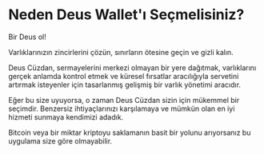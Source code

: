 # Neden Deus Wallet'ı Seçmelisiniz?

Bir Deus ol!

Varlıklarınızın zincirlerini çözün, sınırların ötesine geçin ve gizli kalın.

Deus Cüzdan, sermayelerini merkezi olmayan bir yere dağıtmak, varlıklarını gerçek anlamda kontrol etmek ve küresel fırsatlar aracılığıyla servetini artırmak isteyenler için tasarlanmış gelişmiş bir varlık yönetimi aracıdır.

Eğer bu size uyuyorsa, o zaman Deus Cüzdan sizin için mükemmel bir seçimdir. Benzersiz ihtiyaçlarınızı karşılamaya ve mümkün olan en iyi hizmeti sunmaya kendimizi adadık.

Bitcoin veya bir miktar kriptoyu saklamanın basit bir yolunu arıyorsanız bu uygulama size göre olmayabilir.